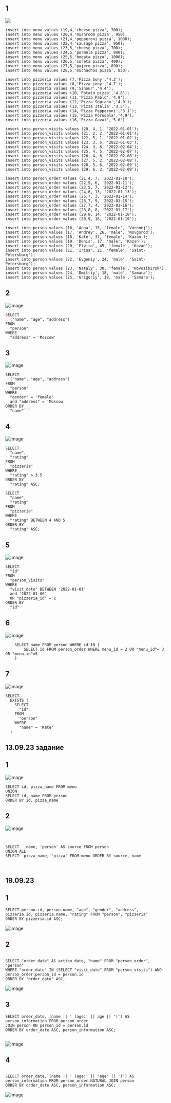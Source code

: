 
## 1 
![](1.png)
```
insert into menu values (19,4,'cheese pizza', 700);
insert into menu values (20,4,'mushroom pizza', 950);
insert into menu values (21,4,'pepperoni pizza', 1000);
insert into menu values (22,4,'sausage pizza', 950);
insert into menu values (23,5,'cheese pizza', 700);
insert into menu values (24,5,'pormela pizza', 840);
insert into menu values (25,5,'bogata pizza', 1000);
insert into menu values (26,5,'soreta pizza', 400);
insert into menu values (27,5,'pajero pizza', 890);
insert into menu values (28,5,'muchachos pizza', 850);
```

```
insert into pizzeria values (7,'Pizza Sony','4.2');
insert into pizzeria values (8,'Pizza jony','4.7');
insert into pizzeria values (9,'Sinour','4.4');
insert into pizzeria values (10,'Potato pizza','4.8');
insert into pizzeria values (11,'Pizza Pablo','4.9');
insert into pizzeria values (12,'Pizza Soprano','4.0');
insert into pizzeria values (13,'Pizza Italia','3.5');
insert into pizzeria values (14,'Pizza Pepperoni','3.1');
insert into pizzeria values (15,'Pizza Porodala','4.9');
insert into pizzeria values (16,'Pizza Gavai','5.0')
```

```
insert into person_visits values (20, 4, 1, '2022-01-01');
insert into person_visits values (21, 2, 2, '2022-01-01');
insert into person_visits values (22, 5, 1, '2022-01-02');
insert into person_visits values (23, 3, 5, '2022-01-03');
insert into person_visits values (24, 3, 6, '2022-02-04');
insert into person_visits values (25, 4, 5, '2022-02-07');
insert into person_visits values (26, 4, 6, '2022-02-08');
insert into person_visits values (27, 5, 2, '2022-02-08');
insert into person_visits values (28, 5, 6, '2022-02-09');
insert into person_visits values (29, 6, 2, '2022-02-09');
```

```
insert into person_order values (21,4, 7, '2022-01-10');
insert into person_order values (22,5, 6, '2022-01-11');
insert into person_order values (23,5, 7, '2022-01-12');
insert into person_order values (24,6, 13, '2022-01-13');
insert into person_order values (25,7, 3, '2022-01-14');
insert into person_order values (26,7, 9, '2022-01-15');
insert into person_order values (27,7, 4, '2022-01-16');
insert into person_order values (28,8, 8, '2022-01-17');
insert into person_order values (29,8, 14, '2022-01-18');
insert into person_order values (30,9, 18, '2022-01-19');
```

```
insert into person values (16, 'Anna', 15, 'female', 'Voronej');
insert into person values (17, 'Andrey', 26, 'male', 'Novgorod');
insert into person values (18, 'Kate', 37, 'female', 'Kazan');
insert into person values (19, 'Denis', 17, 'male', 'Kazan');
insert into person values (20, 'Elvira', 45, 'female', 'Kazan');
insert into person values (21, 'Irina', 21, 'female', 'Saint-Petersburg');
insert into person values (22, 'Evgeniy', 24, 'male', 'Saint-Petersburg');
insert into person values (23, 'Nataly', 30, 'female', 'Novosibirsk');
insert into person values (24, 'Dmitriy', 18, 'male', 'Samara');
insert into person values (25, 'Grigoriy', 18, 'male', 'Samara');
```

## 2 

![image](https://github.com/drtwej/sql1/assets/144841894/9e87eff3-1679-4726-b4e0-7e9d6e81f5c1)

```
SELECT 
  ("name", "age", "address") 
FROM 
  "person" 
WHERE 
  "address" = 'Moscow'
```

## 3 

![image](https://github.com/drtwej/sql1/assets/144841894/ea8f5a3f-ec7e-41bf-a777-56f4eb87a54c)


```
SELECT 
  ("name", "age", "address") 
FROM 
  "person" 
WHERE 
  "gender" = 'female' 
  and "address" = 'Moscow' 
ORDER BY 
  "name"```
```


## 4

![image](https://github.com/drtwej/sql1/assets/144841894/3e18960b-273b-491d-883c-ed7a4c8ecc94)


```
SELECT 
  "name", 
  "rating" 
FROM 
  "pizzeria" 
WHERE 
  "rating" > 3.5 
ORDER BY 
  "rating" ASC;

```

```
SELECT 
  "name", 
  "rating" 
FROM 
  "pizzeria" 
WHERE 
  "rating" BETWEEN 4 AND 5
ORDER BY 
  "rating" ASC;
```

## 5

![image](https://github.com/drtwej/sql1/assets/144841894/b983fcee-1a7d-42a3-ae90-942feaec0222)

```
SELECT 
  "id" 
FROM 
  "person_visits" 
WHERE 
  "visit_date" BETWEEN '2022-01-01' 
  and '2022-01-06' 
  OR "pizzeria_id" = 2 
ORDER BY 
  "id"

```

## 6

![image](https://github.com/drtwej/sql1/assets/144841894/9ebac4bb-6772-44e4-ac63-dfa1a8a2e0c1)

 
```
	SELECT name FROM person WHERE id IN (
		SELECT id FROM person_order WHERE menu_id = 2 OR "menu_id"= 3 OR "menu_id"=5
	)

```

## 7

![image](https://github.com/drtwej/sql1/assets/144841894/472fd45f-9cbd-4d38-a1bd-1a70f3691f37)


```
SELECT 
  EXISTS (
    SELECT 
      "id" 
    FROM 
      "person" 
    WHERE 
      "name" = 'Kate'
  )

```



## 13.09.23 задание
## 1 

![image](https://github.com/drtwej/sql1/assets/144841894/9b72c16c-aba8-4a89-a282-2ea6490d8960)

```
SELECT id, pizza_name FROM menu
UNION
SELECT id, name FROM person
ORDER BY id, pizza_name

```

## 2

![image](https://github.com/drtwej/sql1/assets/144841894/0312825b-7f5a-4fe2-aa8b-bb532f96c86b)



```


SELECT   name, 'person' AS source FROM person
UNION ALL
SELECT  pizza_name, 'pizza' FROM menu ORDER BY source, name



```

## 19.09.23


## 1

```
SELECT person.id, person.name, "age", "gender", "address", pizzeria.id, pizzeria.name, "rating" FROM "person", "pizzeria"
ORDER BY pizzeria.id ASC;

```

![image](https://github.com/drtwej/sql1/assets/144841894/ce2d7979-419d-431a-9f93-82db492dd641)


## 2

```

SELECT "order_date" AS action_date, "name" FROM "person_order", "person"
WHERE "order_date" IN (SELECT "visit_date" FROM "person_visits") AND person_order.person_id = person.id
ORDER BY "order_date" ASC;

```

![image](https://github.com/drtwej/sql1/assets/144841894/82c1c465-c45b-460f-bd96-2177927b123d)


## 3

```
SELECT order_date, (name || ' (age:' || age || ')') AS person_information FROM person_order
JOIN person ON person_id = person.id
ORDER BY order_date ASC, person_information ASC;


```
![image](https://github.com/drtwej/sql1/assets/144841894/e39627c2-6918-4891-9dd0-649b0b5e55ee)

## 4

```

SELECT order_date, (name || ' (age:' || "age" || ')') AS person_information FROM person_order NATURAL JOIN person
ORDER BY order_date ASC, person_information ASC;

```





![image](https://github.com/drtwej/sql1/assets/144841894/bc1b771e-0a90-437c-9ece-d485dca7fbff)

